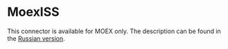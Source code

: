 # MoexISS

This connector is available for MOEX only. The description can be found in the [Russian version](https://doc.stocksharp.ru/topics/api/connectors/russia/moexiss.html).
